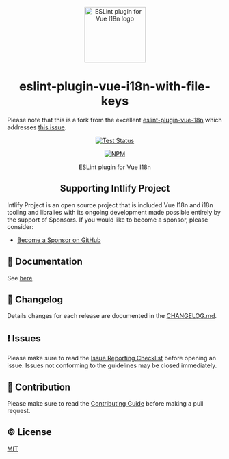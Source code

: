 <p align="center"><img width="143px" height="130px" src="./assets/eslint-plugin-vue-i18n.svg" alt="ESLint plugin for Vue I18n logo"></p>

<h1 align="center">eslint-plugin-vue-i18n-with-file-keys</h1>
<p>Please note that this is a fork from the excellent <a href="https://github.com/intlify/eslint-plugin-vue-i18n">eslint-plugin-vue-18n</a> which addresses <a href="https://github.com/intlify/eslint-plugin-vue-i18n/issues/336">this issue</a>.</p>
<p align="center">
  <a href="https://github.com/intlify/eslint-plugin-vue-i18n/actions?query=workflow%3ATest"><img src="https://github.com/intlify/eslint-plugin-vue-i18n/workflows/Test/badge.svg?branch=master" alt="Test Status"></a>
</p>
<p align="center">
  <a href="https://www.npmjs.com/package/@intlify/eslint-plugin-vue-i18n"><img src="https://img.shields.io/npm/v/@intlify/eslint-plugin-vue-i18n.svg" alt="NPM"></a>
</p>
<p align="center">ESLint plugin for Vue I18n</p>

<h2 align="center">Supporting Intlify Project</h2>

Intlify Project is an open source project that is included Vue I18n and i18n tooling and libralies with its ongoing development made possible entirely by the support of Sponsors. If you would like to become a sponsor, please consider:

- [Become a Sponsor on GitHub](https://github.com/sponsors/ota-meshi)

## 📔 Documentation

See [here](https://eslint-plugin-vue-i18n.intlify.dev)

## 📜 Changelog

Details changes for each release are documented in the [CHANGELOG.md](https://github.com/intlify/eslint-plugin-vue-i18n/blob/master/CHANGELOG.md).

## ❗ Issues

Please make sure to read the [Issue Reporting Checklist](https://github.com/intlify/eslint-plugin-vue-i18n/blob/master/CONTRIBUTING.md#issue-reporting-guidelines) before opening an issue. Issues not conforming to the guidelines may be closed immediately.

## 💪 Contribution

Please make sure to read the [Contributing Guide](https://github.com/intlify/eslint-plugin-vue-i18n/blob/master/.github/CONTRIBUTING.md) before making a pull request.

## ©️ License

[MIT](http://opensource.org/licenses/MIT)
